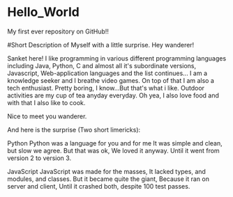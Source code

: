 # Hello_World
My first ever repository on GitHub!!


#Short Description of Myself with a little surprise.
Hey wanderer!

Sanket here! I like programming in various different programming languages including Java, Python, C and almost all it's subordinate versions, Javascript, Web-application languages and the list continues... I am a knowledge seeker and I breathe video games. On top of that I am also a tech enthusiast. Pretty boring, I know...But that's what i like. 
Outdoor activities are my cup of tea anyday everyday. Oh yea, I also love food and with that I also like to cook. 

Nice to meet you wanderer. 

And here is the surprise (Two short limericks):
  
  Python
Python was a language for you and for me
It was simple and clean, but slow we agree.
But that was ok,
We loved it anyway.
Until it went from version 2 to version 3.

  JavaScript
JavaScript was made for the masses,
It lacked types, and modules, and classes.
But it became quite the giant,
Because it ran on server and client,
Until it crashed both, despite 100 test passes.
